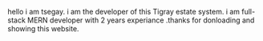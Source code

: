 hello i am tsegay. i am the developer of this Tigray estate system. i am full-stack MERN developer with 2 years experiance .thanks for donloading and showing this website.

